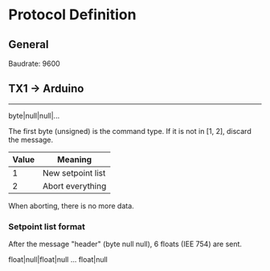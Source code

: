 # Protocol Definition
## General

Baudrate: 9600

## TX1 -> Arduino

---

byte|null|null|...

The first byte (unsigned) is the command type. If it is not in [1, 2], discard the message.

| Value | Meaning |
| --- | --- |
| 1 | New setpoint list |
| 2 | Abort everything |

When aborting, there is no more data.

### Setpoint list format

After the message "header" (byte null null), 6 floats (IEE 754) are sent.

float|null|float|null ... float|null
